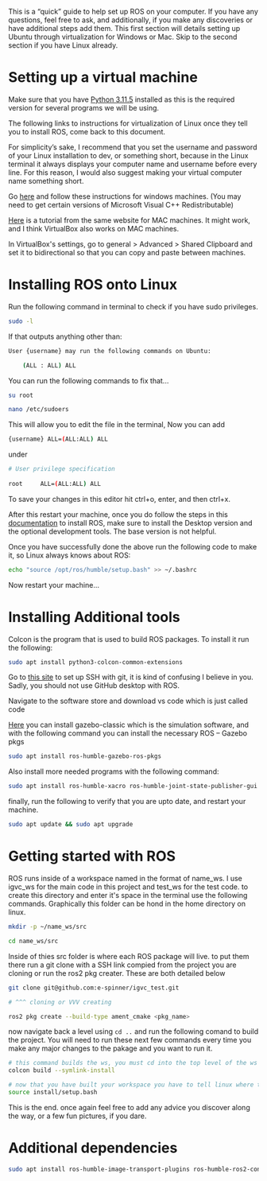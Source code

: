 This is a “quick” guide to help set up ROS on your computer. If you have any questions, feel free to ask, and additionally, if you make any discoveries or have additional steps add them. This first section will details setting up Ubuntu through virtualization for Windows or Mac. Skip to the second section if you have Linux already. 

# Setting up a virtual machine 

Make sure that you have [Python 3.11.5](https://www.python.org/downloads/release/python-31013/) installed as this is the required version for several programs we will be using. 

The following links to instructions for virtualization of Linux once they tell you to install ROS, come back to this document. 

For simplicity’s sake, I recommend that you set the username and password of your Linux installation to dev, or something short, because in the Linux terminal it always displays your computer name and username before every line. For this reason, I would also suggest making your virtual computer name something short. 

Go [here](https://www.theroboticsspace.com/blog/How-To-Install-ROS-2-in-Ubuntu-22-04-VM-On-Windows/) and follow these instructions for windows machines. (You may need to get certain versions of Microsoft Visual C++ Redistributable) 

[Here](https://www.theroboticsspace.com/blog/How-To-Install-ROS-2-in-Ubuntu-22-04-On-M1-Mac/) is a tutorial from the same website for MAC machines. It might work, and I think VirtualBox also works on MAC machines. 

In VirtualBox's settings, go to general > Advanced > Shared Clipboard and set it to bidirectional so that you can copy and paste between machines. 

# Installing ROS onto Linux 

Run the following command in terminal to check if you have sudo privileges.  

```bash
sudo -l 
```

If that outputs anything other than:   

```bash
User {username} may run the following commands on Ubuntu: 

    (ALL : ALL) ALL 
```
You can run the following commands to fix that... 
```bash
su root 

nano /etc/sudoers 
```
This will allow you to edit the file in the terminal, Now you can add  

```bash
{username} ALL=(ALL:ALL) ALL 
```

under

```bash
# User privilege specification 
 
root     ALL=(ALL:ALL) ALL 
```

To save your changes in this editor hit ctrl+o, enter, and then ctrl+x.

After this restart your machine, once you do follow the steps in this [documentation](https://docs.ros.org/en/humble/Installation/Ubuntu-Install-Debians.html) to install ROS, make sure to install the Desktop version and the optional development tools. The base version is not helpful. 

Once you have successfully done the above run the following code to make it, so Linux always knows about ROS: 

```bash
echo "source /opt/ros/humble/setup.bash" >> ~/.bashrc 
```
Now restart your machine... 

# Installing Additional tools 

Colcon is the program that is used to build ROS packages. To install it run the following: 
```bash
sudo apt install python3-colcon-common-extensions 
```
Go to [this site](https://docs.github.com/en/authentication/connecting-to-github-with-ssh) to set up SSH with git, it is kind of confusing I believe in you. Sadly, you should not use GitHub desktop with ROS. 

Navigate to the software store and download vs code which is just called code 

[Here](https://classic.gazebosim.org/tutorials?tut=install_ubuntu&cat=install) you can install gazebo-classic which is the simulation software, and with the following command you can install the necessary ROS – Gazebo pkgs  
```bash
sudo apt install ros-humble-gazebo-ros-pkgs 
```
Also install more needed programs with the following command: 
```bash
sudo apt install ros-humble-xacro ros-humble-joint-state-publisher-gui 

```
finally, run the following to verify that you are upto date, and restart your machine.
```bash
sudo apt update && sudo apt upgrade
```
# Getting started with ROS

ROS runs inside of a workspace named in the format of name_ws. I use igvc_ws for the main code in this project and test_ws for the test code. to create this directory and enter it's space in the terminal use the following commands. Graphically this folder can be hond in the home directory on linux.

```bash
mkdir -p ~/name_ws/src

cd name_ws/src
```

Inside of thies src folder is where each ROS package will live. to put them there run a git clone with a SSH link compied from the project you are cloning or run the ros2 pkg creater. These are both detailed below

```bash 
git clone git@github.com:e-spinner/igvc_test.git

# ^^^ cloning or VVV creating

ros2 pkg create --build-type ament_cmake <pkg_name>
```

now navigate back a level using ```cd ..``` and run the following comand to build the project. You will need to run these next few commands every time you make any major changes to the pakage and you want to run it.

```bash
# this command builds the ws, you must cd into the top level of the ws to run it. if you have multiple packages it defaults to building upto 16 at once, and if your machine can't handle that add --executor-sequential to the end
colcon build --symlink-install

# now that you have built your workspace you have to tell linux where to find your programs. you must do this evey time you open a brand new terminal to run a process from this workspace.
source install/setup.bash
```

This is the end. once again feel free to add any advice you discover along the way, or a few fun pictures, if you dare.

# Additional dependencies

```bash
sudo apt install ros-humble-image-transport-plugins ros-humble-ros2-control ros-humble-ros2-controllers ros-humble-slam-toolbox ros-humble-navigation2 ros-humble-nav2-bringup ros-humble-turtlebot3-gazebo ros-humble-twist-mux ros-humble-velodyne-simulator python3-opencv
```